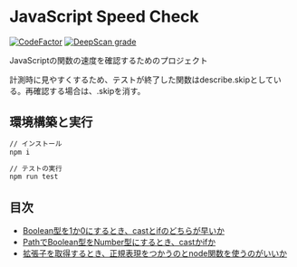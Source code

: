 # JavaScript Speed Check

[![CodeFactor](https://www.codefactor.io/repository/github/h37kouya/js-speed-check/badge)](https://www.codefactor.io/repository/github/h37kouya/js-speed-check)
[![DeepScan grade](https://deepscan.io/api/teams/8910/projects/11140/branches/161913/badge/grade.svg)](https://deepscan.io/dashboard#view=project&tid=8910&pid=11140&bid=161913)

JavaScriptの関数の速度を確認するためのプロジェクト

計測時に見やすくするため、テストが終了した関数はdescribe.skipとしている。再確認する場合は、.skipを消す。

## 環境構築と実行

``` bash
// インストール
npm i

// テストの実行
npm run test
```

## 目次

- [Boolean型を1か0にするとき、castとifのどちらが早いか](./docs/convertToNumber_castOrBunki.md)
- [PathでBoolean型をNumber型にするとき、castかifか](./docs/path_getDirArr.md)
- [拡張子を取得するとき、正規表現をつかうのとnode関数を使うのがいいか](./docs/path_getExt.md)
